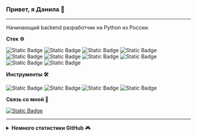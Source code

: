 ### Привет, я Данила 👋

---

Начинающий backend разработчик на Python из России.

**Стек ⚙️**

![Static Badge](https://img.shields.io/badge/python-gray?logo=python&logoColor=white)
![Static Badge](https://img.shields.io/badge/html-gray?logo=HTML5&logoColor=white)
![Static Badge](https://img.shields.io/badge/django-gray?logo=django&logoColor=white)
![Static Badge](https://img.shields.io/badge/rest%20framework-gray?logo=django&logoColor=white)
![Static Badge](https://img.shields.io/badge/bootstrap-gray?logo=bootstrap&logoColor=white)
![Static Badge](https://img.shields.io/badge/postgresql-gray?logo=postgresql&logoColor=white)
![Static Badge](https://img.shields.io/badge/sqlite-gray?logo=sqlite&logoColor=white)
![Static Badge](https://img.shields.io/badge/nginx-gray?logo=nginx&logoColor=white)
![Static Badge](https://img.shields.io/badge/gunicorn-gray?logo=gunicorn&logoColor=white)
![Static Badge](https://img.shields.io/badge/pytest-gray?logo=pytest&logoColor=white)

**Инструменты 🛠️**

![Static Badge](https://img.shields.io/badge/visual%20studio%20code-gray?logo=visual%20studio%20code&logoColor=white)
![Static Badge](https://img.shields.io/badge/postman-gray?logo=postman&logoColor=white)
![Static Badge](https://img.shields.io/badge/docker-gray?logo=docker&logoColor=white)
![Static Badge](https://img.shields.io/badge/git-gray?logo=git&logoColor=white)

**Связь со мной 💬**

[![Static Badge](https://img.shields.io/badge/%40wiz410-grey?logo=telegram&logoColor=white&label=telegram&labelColor=grey)](https://t.me/Wiz410)

---


<details>
<summary><b>Немного статистики GitHub</b> 🎮</summary>
<br/>

![GitHub stats](https://github-readme-stats.vercel.app/api?username=Wiz410&&rank_icon=github&bg_color=808080&hide_border=true&title_color=ffffff&text_color=ffffff)
![Top Langs](https://github-readme-stats.vercel.app/api/top-langs/?username=Wiz410&layout=compact&&langs_count=8&bg_color=808080&hide_border=true&title_color=ffffff&text_color=ffffff)
</details>
